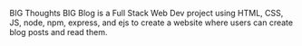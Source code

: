 BIG Thoughts BIG Blog is a Full Stack Web Dev project using HTML, CSS, JS, node, npm, express, and ejs to create a website where users can create blog posts and read them.
